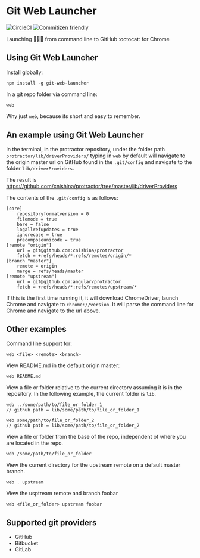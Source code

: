 # Git Web Launcher 
[![CircleCI](https://circleci.com/gh/cnishina/github-web-launcher.svg?style=shield)](https://circleci.com/gh/cnishina/github-web-launcher)
[![Commitizen friendly](https://img.shields.io/badge/commitizen-friendly-brightgreen.svg)](http://commitizen.github.io/cz-cli/)

Launching :rocket::rocket::rocket: from command line to GitHub :octocat: for Chrome

## Using Git Web Launcher

Install globally:
```
npm install -g git-web-launcher
```

In a git repo folder via command line:
```
web
```

Why just `web`, because its short and easy to remember.


## An example using Git Web Launcher

In the terminal, in the protractor repository, under the folder path `protractor/lib/driverProviders/` typing in `web` by default will navigate to the origin master url on GitHub found in the `.git/config` and navigate to the folder `lib/driverProviders`.

The result is https://github.com/cnishina/protractor/tree/master/lib/driverProviders

The contents of the `.git/config` is as follows:
```
[core]
	repositoryformatversion = 0
	filemode = true
	bare = false
	logallrefupdates = true
	ignorecase = true
	precomposeunicode = true
[remote "origin"]
	url = git@github.com:cnishina/protractor
	fetch = +refs/heads/*:refs/remotes/origin/*
[branch "master"]
	remote = origin
	merge = refs/heads/master
[remote "upstream"]
	url = git@github.com:angular/protractor
	fetch = +refs/heads/*:refs/remotes/upstream/*
```

If this is the first time running it, it will download ChromeDriver, launch Chrome and navigate to `chrome://version`. It will parse the command line for Chrome and navigate to the url above.

## Other examples

Command line support for:
```
web <file> <remote> <branch>
```

View README.md in the default origin master:
```
web README.md
```

View a file or folder relative to the current directory assuming it is in the repository. In the following example, the current folder is `lib`.
```
web ../some/path/to/file_or_folder_1 
// github path = lib/some/path/to/file_or_folder_1

web some/path/to/file_or_folder_2
// github path = lib/some/path/to/file_or_folder_2
```

View a file or folder from the base of the repo, independent of where you are located in the repo.
```
web /some/path/to/file_or_folder
```

View the current directory for the upstream remote on a default master branch.
```
web . upstream
```

View the usptream remote and branch foobar
```
web <file_or_folder> upstream foobar
```

## Supported git providers

* GitHub
* Bitbucket
* GitLab
